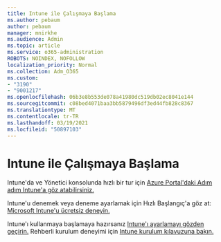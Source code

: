 ```yaml
---
title: Intune ile Çalışmaya Başlama
ms.author: pebaum
author: pebaum
manager: mnirkhe
ms.audience: Admin
ms.topic: article
ms.service: o365-administration
ROBOTS: NOINDEX, NOFOLLOW
localization_priority: Normal
ms.collection: Adm_O365
ms.custom:
- "3190"
- "9001217"
ms.openlocfilehash: 06b3e8b553de078a41980dc519db02ec8041e144
ms.sourcegitcommit: c08bed4071baa3bb5879496df3ed44fb828c8367
ms.translationtype: MT
ms.contentlocale: tr-TR
ms.lasthandoff: 03/19/2021
ms.locfileid: "50897103"
---
```

# <a name="getting-started-with-intune"></a>Intune ile Çalışmaya Başlama

Intune'da ve Yönetici konsolunda hızlı bir tur için [Azure Portal'daki Adım adım Intune'a göz atabilirsiniz.](https://docs.microsoft.com/mem/intune/fundamentals/tutorial-walkthrough-endpoint-manager)

Intune'u denemek veya deneme ayarlamak için Hızlı Başlangıç'a göz at: [Microsoft Intune'u ücretsiz deneyin.](https://docs.microsoft.com/intune/fundamentals/free-trial-sign-up)

Intune'ı kullanmaya başlamaya hazırsanız [Intune'ı ayarlamayı gözden geçirin.](https://docs.microsoft.com/mem/intune/fundamentals/setup-steps) Rehberli kurulum deneyimi için [Intune kurulum kılavuzuna bakın.](https://admin.microsoft.com/AdminPortal/Home?ref=/modernonboarding/intunesetupguide)